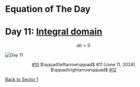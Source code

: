 # Equation of The Day

# Day 11: [Integral domain](https://en.wikipedia.org/wiki/Integral_domain)

$$ab=0$$

<picture><img alt="Day 11" src="0011.png"></picture>

<center><a href="0010.html">#10</a> $\qquad\leftarrow\qquad$ #11 (June 11, 2024) $\qquad\rightarrow\qquad$ <a href="0012.html">#12</a></center>

[Back to Sector 1](../0-63.md)